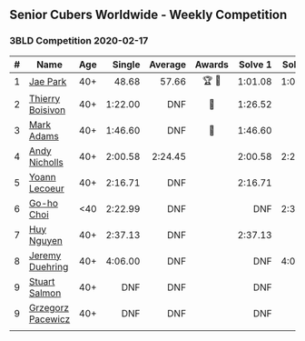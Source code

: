 ## Senior Cubers Worldwide - Weekly Competition
### 3BLD Competition 2020-02-17

| # | Name | Age | Single | Average | Awards | Solve 1 | Solve 2 | Solve 3 | Video |
| :--: | -- | :--: | --: | --: | :--: | --: | --: | --: | :-- |
| 1 | [Jae Park](../persons/jae_park.md) | 40+ | 48.68 | 57.66 | 🏆 🥇 | 1:01.08 | 1:03.21 | 48.68 | [Link](https://www.facebook.com/events/173728187264773/permalink/173945660576359/) |
| 2 | [Thierry Boisivon](../persons/thierry_boisivon.md) | 40+ | 1:22.00 | DNF | 🥈 | 1:26.52 | DNF | 1:22.00 | [Link](https://www.facebook.com/events/173728187264773/permalink/178355273468731/) |
| 3 | [Mark Adams](../persons/mark_adams.md) | 40+ | 1:46.60 | DNF | 🥉 | 1:46.60 | DNF | DNF | [Link](https://www.facebook.com/events/173728187264773/permalink/176409236996668/) |
| 4 | [Andy Nicholls](../persons/andy_nicholls.md) | 40+ | 2:00.58 | 2:24.45 |  | 2:00.58 | 2:23.48 | 2:49.28 | [Link](https://www.facebook.com/events/173728187264773/permalink/174217337215858/) |
| 5 | [Yoann Lecoeur](../persons/yoann_lecoeur.md) | 40+ | 2:16.71 | DNF |  | 2:16.71 | DNF | 3:21.50 | [Link](https://www.facebook.com/events/173728187264773/permalink/174101907227401/) |
| 6 | [Go-ho Choi](../persons/go-ho_choi.md) | <40 | 2:22.99 | DNF |  | DNF | 2:35.57 | 2:22.99 | |
| 7 | [Huy Nguyen](../persons/huy_nguyen.md) | 40+ | 2:37.13 | DNF |  | 2:37.13 | DNF | DNF | [Link](https://www.facebook.com/events/173728187264773/permalink/178453600125565/) |
| 8 | [Jeremy Duehring](../persons/jeremy_duehring.md) | 40+ | 4:06.00 | DNF |  | DNF | 4:06.00 | DNF | [Link](https://www.facebook.com/events/173728187264773/permalink/178131816824410/) |
| 9 | [Stuart Salmon](../persons/stuart_salmon.md) | 40+ | DNF | DNF |  | DNF | DNF | DNF | [Link](https://www.facebook.com/events/173728187264773/permalink/178385403465718/) |
| 9 | [Grzegorz Pacewicz](../persons/grzegorz_pacewicz.md) | 40+ | DNF | DNF |  | DNF | DNF | DNF | |
<script async src="https://www.googletagmanager.com/gtag/js?id=UA-86348435-3"></script><script>window.dataLayer = window.dataLayer || [];function gtag() {dataLayer.push(arguments);} gtag('js', new Date()); gtag('config', 'UA-86348435-3'); </script>
